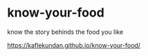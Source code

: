 # know-your-food
know the story behinds the food you like 


https://kaflekundan.github.io/know-your-food/
